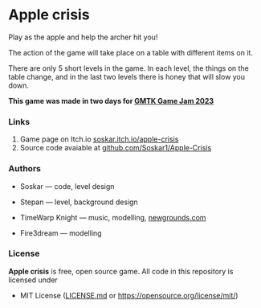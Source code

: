 # Apple crisis
Play as the apple and help the archer hit you! 

The action of the game will take place on a table with different items on it. 

There are only 5 short levels in the game. In each level, the things on the table change, and in the last two levels there is honey that will slow you down.

**This game was made in two days for [GMTK Game Jam 2023](https://itch.io/jam/gmtk-2023)**

### Links
1. Game page on Itch.io [soskar.itch.io/apple-crisis](https://soskar.itch.io/apple-crisis) <br>
2. Source code avaiable at [github.com/Soskar1/Apple-Crisis](https://github.com/Soskar1/Apple-Crisis)

### Authors
- Soskar — code, level design
- Stepan — level, background design
- TimeWarp Knight — music, modelling, [newgrounds.com](https://www.newgrounds.com/audio/listen/1228559)

- Fire3dream — modelling

### License
**Apple crisis** is free, open source game. All code in this repository is licensed under
- MIT License ([LICENSE.md](https://github.com/Soskar1/Apple-Crisis/blob/main/LICENSE.md) or https://opensource.org/license/mit/)